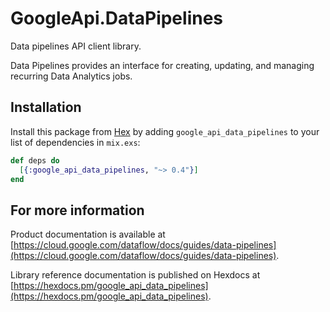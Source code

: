 # GoogleApi.DataPipelines

Data pipelines API client library.

Data Pipelines provides an interface for creating, updating, and managing recurring Data Analytics jobs.

## Installation

Install this package from [Hex](https://hex.pm) by adding
`google_api_data_pipelines` to your list of dependencies in `mix.exs`:

```elixir
def deps do
  [{:google_api_data_pipelines, "~> 0.4"}]
end
```

## For more information

Product documentation is available at [https://cloud.google.com/dataflow/docs/guides/data-pipelines](https://cloud.google.com/dataflow/docs/guides/data-pipelines).

Library reference documentation is published on Hexdocs at
[https://hexdocs.pm/google_api_data_pipelines](https://hexdocs.pm/google_api_data_pipelines).
